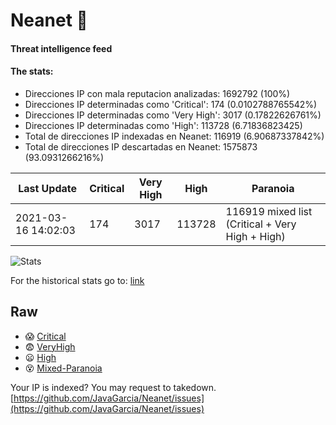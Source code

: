 # Neanet :hocho:
#### Threat intelligence feed
#### The stats:

- Direcciones IP con mala reputacion analizadas: 1692792 (100%)
- Direcciones IP determinadas como 'Critical':  174 (0.0102788765542%)
- Direcciones IP determinadas como 'Very High':  3017 (0.17822626761%)
- Direcciones IP determinadas como 'High':  113728 (6.71836823425)
- Total de direcciones IP indexadas en Neanet:  116919 (6.90687337842%)
- Total de direcciones IP descartadas en Neanet:  1575873 (93.0931266216%)

| Last Update | Critical | Very High | High | Paranoia |
| --- | --- | --- | --- | --- |
| 2021-03-16 14:02:03 | 174 | 3017 | 113728 | 116919 mixed list (Critical + Very High + High)|

![Stats](https://docs.google.com/spreadsheets/d/e/2PACX-1vSnaNMIXVabIpDJjufMlzH7poXnshF3mgd8Is1g9ytUEzVsP5my4Trn8f-xkoLLQ38xpL3HtmUexLo6/pubchart?oid=501124687&format=image)

For the historical stats go to: [link](/stats.csv)
## Raw
- :scream: [Critical](https://raw.githubusercontent.com/JavaGarcia/Neanet/master/blacklists/neanet_critical.txt)
- :fearful: [VeryHigh](https://raw.githubusercontent.com/JavaGarcia/Neanet/master/blacklists/neanet_veryHigh.txtt)
- :frowning: [High](https://raw.githubusercontent.com/JavaGarcia/Neanet/master/blacklists/neanet_high.txt)
- :dizzy_face: [Mixed-Paranoia](https://raw.githubusercontent.com/JavaGarcia/Neanet/master/blacklists/neanet_all.txt)


Your IP is indexed? You may request to takedown. [https://github.com/JavaGarcia/Neanet/issues](https://github.com/JavaGarcia/Neanet/issues)











































































































































































































































































































































































































































































































































































































































































































































































































































































































































































































































































































































































































































































































































































































































































































































































































































































































































































































































































































































































































































































































































































































































































































































































































































































































































































































































































































































































































































































































































































































































































































































































































































































































































































































































































































































































































































































































































































































































































































































































































































































































































































































































































































































































































































































































































































































































































































































































































































































































































































































































































































